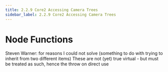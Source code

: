 ```yaml
---
title: 2.2.9 Core2 Accessing Camera Trees
sidebar_label: 2.2.9 Core2 Accessing Camera Trees
---
```

#

# Node Functions



Steven Warner:
 for reasons I could not solve (something to do with trying to inherit from two different items)
 These are not (yet) true virtual - but must be treated as such, hence the throw on direct use

#

#